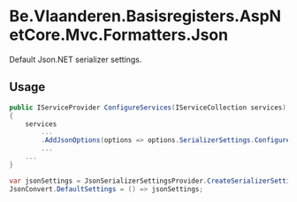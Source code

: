 # Be.Vlaanderen.Basisregisters.AspNetCore.Mvc.Formatters.Json

Default Json.NET serializer settings.

## Usage

```csharp
public IServiceProvider ConfigureServices(IServiceCollection services)
{
    services
        ...
        .AddJsonOptions(options => options.SerializerSettings.ConfigureDefaultForApi())
        ...
    ...
}
```

```csharp
var jsonSettings = JsonSerializerSettingsProvider.CreateSerializerSettings().ConfigureDefaultForApi();
JsonConvert.DefaultSettings = () => jsonSettings;
```
